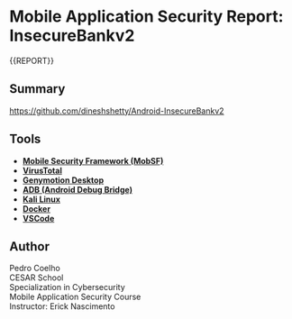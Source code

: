 # Mobile Application Security Report: InsecureBankv2

{{REPORT}}

## Summary

https://github.com/dineshshetty/Android-InsecureBankv2


## Tools
- **[Mobile Security Framework (MobSF)](https://github.com/MobSF/Mobile-Security-Framework-MobSF)**
- **[VirusTotal](https://www.virustotal.com/)**
- **[Genymotion Desktop](https://docs.genymotion.com/desktop/)**
- **[ADB (Android Debug Bridge)](https://developer.android.com/studio/command-line/adb)**
- **[Kali Linux](https://www.kali.org/)**
- **[Docker](https://www.docker.com/)**
- **[VSCode](https://code.visualstudio.com/)**


## Author
Pedro Coelho  
CESAR School  
Specialization in Cybersecurity  
Mobile Application Security Course  
Instructor: Erick Nascimento